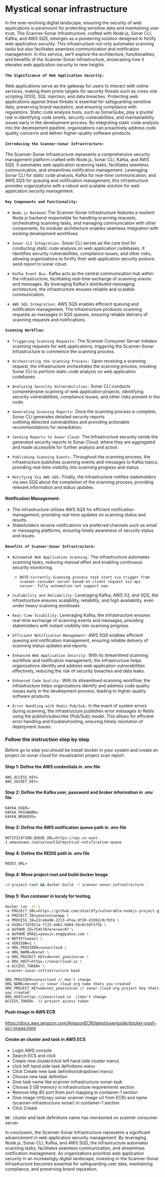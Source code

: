 # Mystical sonar infrastructure

In the ever-evolving digital landscape, ensuring the security of web applications is paramount for protecting sensitive data and maintaining user trust. The Scanner-Sonar Infrastructure, crafted with Node.js, Sonar CLI, Kafka, and AWS SQS, emerges as a pioneering solution designed to fortify web application security. This infrastructure not only automates scanning tasks but also facilitates seamless communication and notification management. In this service, we'll explore the architecture, functionalities, and benefits of the Scanner-Sonar Infrastructure, showcasing how it elevates web application security to new heights.

#### `The Significance of Web Application Security:`
Web applications serve as the gateway for users to interact with online services, making them prime targets for security threats such as cross-site scripting (XSS), SQL injection, and data breaches. Protecting web applications against these threats is essential for safeguarding sensitive data, preserving brand reputation, and ensuring compliance with regulations. Static code analysis tools, such as SonarQube, play a pivotal role in identifying code smells, security vulnerabilities, and maintainability issues early in the development process. By integrating static code analysis into the development pipeline, organizations can proactively address code quality concerns and deliver higher-quality software products.

#### `Introducing the Scanner-Sonar Infrastructure:`
The Scanner-Sonar Infrastructure represents a comprehensive security management platform crafted with Node.js, Sonar CLI, Kafka, and AWS SQS. It automates web application scanning tasks, facilitates seamless communication, and streamlines notification management. Leveraging Sonar CLI for static code analysis, Kafka for real-time communication, and AWS SQS for queuing and notification management, this infrastructure provides organizations with a robust and scalable solution for web application security management.

#### `Key Components and Functionality:`

  - `Node.js Backend:`The Scanner-Sonar Infrastructure features a resilient Node.js backend responsible for handling scanning 
     requests, orchestrating scanning tasks, and managing communication with other components. Its modular architecture 
     enables seamless integration with existing development workflows.

  - `Sonar CLI Integration:`  Sonar CLI serves as the core tool for conducting static code analysis on web application 
     codebases. It identifies security vulnerabilities, compliance issues, and other risks, allowing organizations to fortify 
     their web application security posture. send report to sonar cloud.

  - `Kafka Event Bus:`  Kafka acts as the central communication hub within the infrastructure, facilitating real-time exchange 
     of scanning events and messages. By leveraging Kafka's distributed messaging architecture, the infrastructure ensures 
     reliable and scalable communication.
    
  - `AWS SQS Integration:` AWS SQS enables efficient queuing and notification management. The infrastructure produces scanning 
     requests as messages in SQS queues, ensuring reliable delivery of scanning requests and notifications.

#### `Scanning Workflow:`

  - `Triggering Scanning Requests:` The Scanner Consumer Server initiates scanning requests for web applications, triggering 
     the Scanner-Sonar Infrastructure to commence the scanning process.

  - `Orchestrating the Scanning Process: `Upon receiving a scanning request, the infrastructure orchestrates the scanning 
     process, invoking Sonar CLI to perform static code analysis on web application codebases.

  - `Analyzing Security Vulnerabilities:` Sonar CLI conducts comprehensive scanning of web application projects, identifying 
     security vulnerabilities, compliance issues, and other risks present in the code.

  - `Generating Scanning Reports:` Once the scanning process is complete, Sonar CLI generates detailed security reports     
     outlining detected vulnerabilities and providing actionable recommendations for remediation.
    
  - `Sending Reports to Sonar Cloud:` The infrastructure securely sends the generated security reports to Sonar Cloud, where 
     they are aggregated and made accessible for further analysis and action.

  - `Publishing Scanning Events:` Throughout the scanning process, the infrastructure publishes scanning events and messages 
    to Kafka topics, providing real-time visibility into scanning progress and status.

  - `Notifying Via AWS SQS:` Finally, the infrastructure notifies stakeholders via aws SQS about the completion of the 
     scanning process, providing relevant information and status updates.

#### Notification Management:

  - The infrastructure utilizes AWS SQS for efficient notification management, providing real-time updates on scanning status 
    and results.
  - Stakeholders receive notifications via preferred channels such as email or messaging platforms, ensuring timely awareness 
    of security status and issues.

#### `Benefits of Scanner-Sonar Infrastructure:`

  - `Automated Web Application Scanning:` The infrastructure automates scanning tasks, reducing manual effort and enabling 
     continuous security monitoring.
    
    -  `NOTE:Currently Scanning process task start via trigger from scanner consumer server based on client request via api 
     server. fully automation not support now.`
    
  - `Scalability and Reliability:` Leveraging Kafka, AWS S3, and SQS, the infrastructure ensures scalability, reliability, and 
     high availability, even under heavy scanning workloads.
  
  - `Real-time Visibility:` Leveraging Kafka, the infrastructure ensures real-time exchange of scanning events and messages, 
     providing stakeholders with instant visibility into scanning progress.

  - `Efficient Notification Management:` AWS SQS enables efficient queuing and notification management, ensuring reliable 
     delivery of scanning status updates and reports.

  - `Enhanced Web Application Security:` With its streamlined scanning workflow and notification management, the 
     infrastructure helps organizations identify and address web application vulnerabilities effectively, reducing the risk of 
      security breaches and data leaks.
    
  - `Enhanced Code Quality:` With its streamlined scanning workflow, the infrastructure helps organizations identify and 
    address code quality issues early in the development process, leading to higher-quality software products.

  - `Error Handling with Redis Pub/Sub:` In the event of system errors during scanning, the infrastructure publishes error 
     messages to Redis using the publish/subscribe (Pub/Sub) model. This allows for efficient error handling and 
     troubleshooting, ensuring timely resolution of deployment issues.


### Follow the instruction step by step
Before go to step you should be install docker in your system and create an project on sonar cloud for visualization project scan report.


#### Step 1: Define the AWS credentials in .env file
```
AWS_ACCESS_KEY=
AWS_SECRET_KEY=
```

#### Step 2: Define the Kafka user, password and broker information in .env file
```
KAFKA_USER=
KAFKA_PASSWORD=
KAFKA_BROKERS=
```

#### Step 3: Define the AWS notification queue path in .env file
```
NOTIFICATION_QUEUE_URL=https://sqs.us-east-1.amazonaws.com/accountId/mystical-notification-queue
```

#### Step 4: Define the REDIS path in .env file
```
REDIS_URL=
```

#### Step 4: Move project root and build docker Image
```sh
cd project-root && docker build -t scanner-sonar-infrastructure .
```

#### Step 5: Run contaner in localy for testing.
```sh
docker run -it \
-e PROJECT_URL=https://github.com/shieldfy/vulnerable-nodejs-project.git \
-e PROJECT_ID=yeasinscanapp \
-e PROCESS_ID=22c44a98-2213-4fea-9f20-d3302c0cfbfe \
-e UUID=f747021e-f133-4d63-b904-5bc0c59f375b \
-e AUTHOR_ID=7545787ererwer87 \
-e AUTHOR_EMAIL=yeasin.eng@yahoo.com \
-e NOTIFY=email \
-e VERSION=1 \
-e ORG_PROVIDER=sonarcloud \
-e ORG_NAME=devnet \
-e ORG_PROJECT_KEY=devnet_yeasinscan \
-e ORG_HOST=https://sonarcloud.io \
-e ACCESS_TOKEN= \
 scanner-sonar-infrastructure bash
```

```
ORG_PROVIDER=sonarcloud // don't change
ORG_NAME=devnet // sonar cloud org name thats you created
ORG_PROJECT_KEY=devnet_yeasinscan // sonar cloud org project key thats you created
ORG_HOST=https://sonarcloud.io  //don't change
ACCESS_TOKEN=  // project access token
```
#### Push image in AWS ECR
https://docs.aws.amazon.com/AmazonECR/latest/userguide/docker-push-ecr-image.html

#### Create an cluster and task in AWS ECS
- Login AWS console
- Search ECS and click
- Create new cluster(click left hand side cluster menu)
- click left hand side task definitions menu
- Click Create new task definition(dropdown menu)
- Choose new task definition
- Give task name like scanner-infrastructure-sonar-task
- Choose 5 GB memory in infrastructure requirements section
- Remove http 80 port from port mapping in container-1 section
- Give image Url(copy sonar scanner image url from ECR) and name    (scanner-infrastructure-sonar) in container-1 section
- Click Create

`NB:` cluster and task definitions name has mensioned on scanner consumer server.


In conclusion, the Scanner-Sonar Infrastructure represents a significant advancement in web application security management. By leveraging Node.js, Sonar CLI, Kafka, and AWS SQS, the infrastructure automates scanning tasks, facilitates seamless communication, and streamlines notification management. As organizations prioritize web application security in an increasingly digital landscape, investing in the Scanner-Sonar Infrastructure becomes essential for safeguarding user data, maintaining compliance, and preserving brand reputation.
